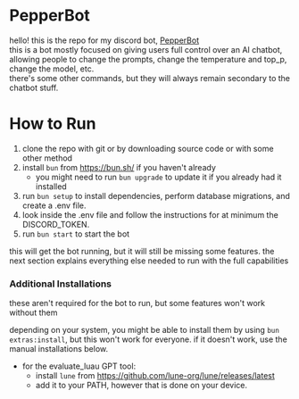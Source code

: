 # PepperBot

hello! this is the repo for my discord bot, [PepperBot](https://pepperbot.online/guide)\
this is a bot mostly focused on giving users full control over an AI chatbot, allowing people to change the prompts, change the temperature and top_p, change the model, etc.\
there's some other commands, but they will always remain secondary to the chatbot stuff.

# How to Run

1. clone the repo with git or by downloading source code or with some other method
2. install `bun` from https://bun.sh/ if you haven't already
    - you might need to run `bun upgrade` to update it if you already had it  installed
3. run `bun setup` to install dependencies, perform database migrations, and create a .env file.
4. look inside the .env file and follow the instructions for at minimum the DISCORD_TOKEN.
5. run `bun start` to start the bot

this will get the bot running, but it will still be missing some features. the next section explains everything else needed to run with the full capabilities

### Additional Installations

these aren't required for the bot to run, but some features won't work without them

depending on your system, you might be able to install them by using `bun extras:install`, but this won't work for everyone. if it doesn't work, use the manual installations below.

- for the evaluate_luau GPT tool:
    - install `lune` from https://github.com/lune-org/lune/releases/latest
    - add it to your PATH, however that is done on your device.